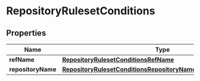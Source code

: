 

# RepositoryRulesetConditions


## Properties

| Name | Type | Description | Notes |
|------------ | ------------- | ------------- | -------------|
|**refName** | [**RepositoryRulesetConditionsRefName**](RepositoryRulesetConditionsRefName.md) |  |  [optional] |
|**repositoryName** | [**RepositoryRulesetConditionsRepositoryNameTargetRepositoryName**](RepositoryRulesetConditionsRepositoryNameTargetRepositoryName.md) |  |  [optional] |



